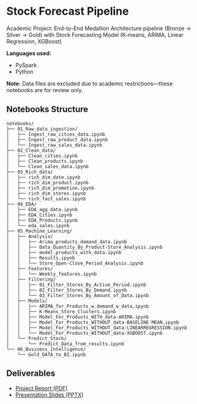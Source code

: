 # Stock Forecast Pipeline

Academic Project: End-to-End Medallion Architecture pipeline (Bronze → Silver → Gold) with Stock Forecasting Model (K-means, ARIMA, Linear Regression, XGBoost)

**Languages used:**
- PySpark  
- Python

**Note:** Data files are excluded due to academic restrictions—these notebooks are for review only.

## Notebooks Structure

```text
notebooks/
├── 01_Raw_data_ingestion/
│   ├── Ingest_raw_cities_data.ipynb
│   ├── Ingest_raw_product_data.ipynb
│   └── Ingest_raw_sales_data.ipynb
├── 02_Clean_data/
│   ├── Clean_cities.ipynb
│   ├── Clean_products.ipynb
│   └── Clean_sales_data.ipynb
├── 03_Rich_data/
│   ├── rich_dim_date.ipynb
│   ├── rich_dim_product.ipynb
│   ├── rich_dim_promotion.ipynb
│   ├── rich_dim_stores.ipynb
│   └── rich_fact_sales.ipynb
├── 04_EDA/
│   ├── EDA_agg_data.ipynb
│   ├── EDA_Cities.ipynb
│   ├── EDA_Products.ipynb
│   └── eda_sales.ipynb
├── 05_Machine_Learning/
│   ├── Analysis/
│   │   ├── Arima_products_demand_data.ipynb
│   │   ├── Data_Quantity_By_Product-Store_Analysis.ipynb
│   │   ├── model_products_with_data.ipynb
│   │   ├── Results.ipynb
│   │   └── Store_Open-Close_Period_Analysis.ipynb
│   ├── Features/
│   │   └── Weekly_features.ipynb
│   ├── Filtering/
│   │   ├── 01_Filter_Stores_By_Active_Period.ipynb
│   │   ├── 02_Filter_Stores_By_Demand.ipynb
│   │   └── 03_Filter_Stores_By_Amount_of_Data.ipynb
│   ├── Models/
│   │   ├── ARIMA_for_Products_w_demand_w_data.ipynb
│   │   ├── K-Means_Store_Clusters.ipynb
│   │   ├── Model_For_Products_WITH_data-ARIMA.ipynb
│   │   ├── Model_For_Products_WITHOUT_data-BASELINE-MEAN.ipynb
│   │   ├── Model_For_Products_WITHOUT_data-LINEARREGRESSION.ipynb
│   │   └── Model_For_Products_WITHOUT_data-XGBOOST.ipynb
│   └── Predict_Stock/
│       └── Predict_Data_from_results.ipynb
└── 06_Business_Intelligence/
    └── Gold_DATA_to_BI.ipynb
```
## Deliverables

- [Project Report (PDF)](docs/Project_Report.pdf)  
- [Presentation Slides (PPTX)](docs/Presentation.pptx)
